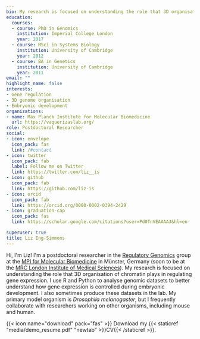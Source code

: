```yaml
---
bio: My research is focused on understanding the role that 3D organisation of chromatin plays in regulating gene expression.
education:
  courses:
  - course: PhD in Genomics
    institution: Imperial College London
    year: 2017
  - course: MSci in Systems Biology
    institution: University of Cambridge
    year: 2012
  - course: BA in Genetics
    institution: University of Cambridge
    year: 2011
email: ""
highlight_name: false
interests:
- Gene regulation
- 3D genome organisation
- Embryonic development
organizations:
- name: Max Planck Institute for Molecular Biomedicine
  url: https://vaquerizaslab.org/
role: Postdoctoral Researcher
social:
- icon: envelope
  icon_pack: fas
  link: /#contact
- icon: twitter
  icon_pack: fab
  label: Follow me on Twitter
  link: https://twitter.com/liz__is
- icon: github
  icon_pack: fab
  link: https://github.com/liz-is
- icon: orcid
  icon_pack: fab
  link: https://orcid.org/0000-0002-0394-2429
- icon: graduation-cap
  icon_pack: fas
  link: https://scholar.google.com/citations?user=Pd0TnVEAAAAJ&hl=en

superuser: true
title: Liz Ing-Simmons
---
```


Hi, I'm Liz! I'm a postdoctoral researcher in the [Regulatory Genomics](https://vaquerizaslab.org/) group at the [MPI for Molecular Biomedicine](https://www.mpi-muenster.mpg.de/2377/en) in Münster, Germany (soon to be at the [MRC London Institute of Medical Sciences](https://lms.mrc.ac.uk/)). My research is focused on understanding the role that 3D organisation of chromatin plays in regulating gene expression. I use R and Python to analyse genomic datasets to better understand how gene expression is controlled during embryonic development. I also sometimes produce these datasets in the lab. My primary model organism is *Drosophila melanogaster*, but I frequently collaborate with researchers working on other organisms, including mouse and human. 

{{< icon name="download" pack="fas" >}} Download my {{< staticref "media/demo_resume.pdf" "newtab" >}}CV{{< /staticref >}}.

